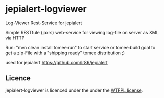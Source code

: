 # jepialert-logviewer
Log-Viewer Rest-Service for jepialert

Simple RESTfule (jaxrs) web-service for viewing log-file on server as XML via HTTP

Run: "mvn clean install tomee:run" to start service or tomee:build goal to get a zip-File with a "shipping ready" tomee distribution ;)

used for jepialert https://github.com/lr86/jepialert

## Licence
jepialert-logviewer is licenced under the under the [WTFPL license](http://www.wtfpl.net/).
